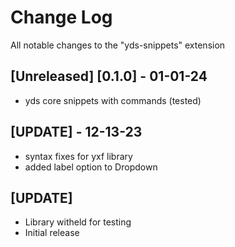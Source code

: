 # Change Log

All notable changes to the "yds-snippets" extension

## [Unreleased] [0.1.0] - 01-01-24

- yds core snippets with commands (tested)

## [UPDATE] - 12-13-23

- syntax fixes for yxf library
- added label option to Dropdown

## [UPDATE]

- Library witheld for testing
- Initial release
